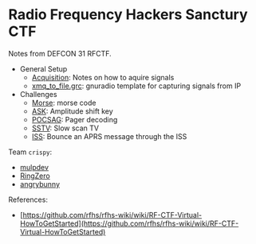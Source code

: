 # Radio Frequency Hackers Sanctury CTF

Notes from DEFCON 31 RFCTF.

* General Setup
    * [Acquisition](Acquisition/README.md): Notes on how to aquire signals
    * [xmq_to_file.grc](zmq_to_file.grc): gnuradio template for capturing signals from IP
* Challenges
    * [Morse](Morse/README.md): morse code
    * [ASK](ASK/README.md): Amplitude shift key
    * [POCSAG](POCSAG/README.md): Pager decoding
    * [SSTV](SSTV/README.md): Slow scan TV
    * [ISS](ISS/README.md): Bounce an APRS message through the ISS

Team `crispy`:
* [mulpdev](https://github.com/mulpdev)
* [RingZero](https://github.com/koelschlaeger)
* [angrybunny](https://github.com/angrybunny404)


References:
* [https://github.com/rfhs/rfhs-wiki/wiki/RF-CTF-Virtual-HowToGetStarted](https://github.com/rfhs/rfhs-wiki/wiki/RF-CTF-Virtual-HowToGetStarted)